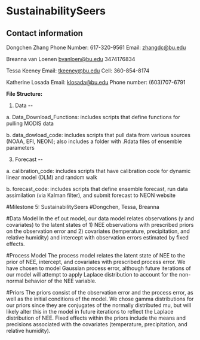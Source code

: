 # SustainabilitySeers

## Contact information

Dongchen Zhang
Phone Number: 617-320-9561
Email: zhangdc@bu.edu

Breanna van Loenen
bvanloen@bu.edu
3474176834

Tessa Keeney
Email: tkeeney@bu.edu 
Cell: 360-854-8174

Katherine Losada
Email: klosada@bu.edu
Phone number: (603)707-6791

**File Structure:**
1. Data --

  a. Data_Download_Functions: includes scripts that define functions for pulling MODIS data

  b. data_dowload_code: includes scripts that pull data from various sources (NOAA, EFI, NEON); also includes a folder with .Rdata files of ensemble parameters
  
3. Forecast --

  a. calibration_code: includes scripts that have calibration code for dynamic linear model (DLM) and random walk

  b. forecast_code: includes scripts that define ensemble forecast, run data assimilation (via Kalman filter), and submit forecast to NEON website


#Milestone 5: SustainabilitySeers
#Dongchen, Tessa, Breanna


#Data Model
In the ef.out model, our data model relates observations (y and covariates) to the latent states of 1) NEE observations with prescribed priors on the observation error and 2) covariates (temperature, precipitation, and relative humidity) and intercept with observation errors estimated by fixed effects.

#Process Model 
The process model relates the latent state of NEE to the prior of NEE, intercept, and covariates with prescribed process error. We have chosen to model Gaussian process error, although future iterations of our model will attempt to apply Laplace distribution to account for the non-normal behavior of the NEE variable. 

#Priors 
The priors consist of the observation error and the process error, as well as the initial conditions of the model. We chose gamma distributions for our priors since they are conjugates of the normally distributed mu, but will likely alter this in the model in future iterations to reflect the Laplace distribution of NEE. Fixed effects within the priors include the means and precisions associated with the covariates (temperature, precipitation, and relative humidity). 

